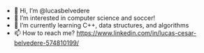 - 👋 Hi, I’m @lucasbelvedere
- 👀 I’m interested in computer science and soccer!
- 🌱 I’m currently learning C++, data structures, and algorithms
- 📫 How to reach me? https://www.linkedin.com/in/lucas-cesar-belvedere-574810199/

<!---
lucasbelvedere/lucasbelvedere is a ✨ special ✨ repository because its `README.md` (this file) appears on your GitHub profile.
You can click the Preview link to take a look at your changes.
--->
